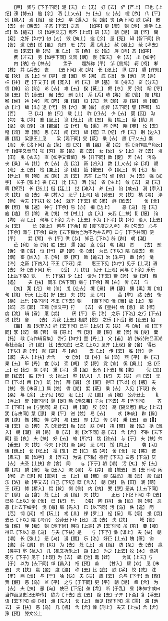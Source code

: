 <!-- { "loadSidebar": true } -->
　　【巨】　贤与【下予下同】泥【去】　亡【无】　好【去】　俨【严上】　已也【上纪】谤【博去】　逾【余】　洒【上又去】　扫【去】　应【去】　噫【依】　传【平】　别【编入】　焉【烟】　诬【无】　卒【遵入】　优【幽】丧【桑下同】肤【孚】　散【去】　纣【畴去】　子恶【下去】之恶
　　【如字】更【庚】　朝【潮】　焉学【上烟】坠【槌去】　识【如字又志】焉不【上烟】语【去】　朝【潮】　肩【坚】　闚【窥】　之好【如字】仞【刃】　毁【婢上】　逾【余】　量【亮】　知【智下同】阶【皆】　道【去】绥【虽】　尧曰　厯【力】　履【离上】　赦【奢上】　蔽【卑去】
　　赉【来去】量【亮】　重【上】　丧【桑】　说【恱】　屏【丙】恶【如字】
　　费【非去】　劳【如字下同】又焉【烟】　慢【蛮去】　令【去】　出【如字】
　　内【纳】吝【林去】
　　孟子
　　题辞称【平】　邹【侧鸠】　轲【柯】　邾【株】　并【兵去】　丧
　　【去下同】淑【熟】　长【张上】　纵【踪】　隳【许规】　翟【狄】　荡【上】悼【导】　湮【因】　壅【拥】　底【抵】　驰【池】　骋【逞】　枉【往】　迂【于又于】阔【寛入】　听【去】　姬【基】　值【持去】　奋【分去】信【伸】　诒【贻】　论【去】　难【去】　揆【葵上】　叙【序】　厉【例】　蹈【导】　操【去】　抗【康去】　倨【去】　删【山】　系【系】畴【筹】　錧【管】　鎋【辖】　喉【侯】　衿【今】　陈【阵】　爼【阻】　桓【完】　魋【頽】　鬲【隔】　焉【烟】　放【上】　绌【出】逮【代】　戮【六】　泯【敏】　能传【去下同】譬【匹智】　廹【百】
　　已【以】　摭【只】　载【上】　祚【徂去】　少【去】　婴【因】　沟【勾】　屯【埻】　蹇【坚上】　诡【归上】　纮【宏】　勦【焦上】　瘵【债】肩【坚】　弛【豕】　担【都滥】　岱【代】　劬【渠】　瘁【悴】　睠【眷】　论【去】　稽【鸡】　漂【飘】　思【去】　闳【宏】　緼【蕴】已【纪】　传【去】　别【边入】　寤【悟】　梁惠王上见
　　梁【现下同】叟【薮】　乗【去】　餍【平又去】麋【眉】　乐【洛下同】亟【急】　囿【又】　麀【幽】　濯【浊】　鹤【诗作翯户角反】　于【如字又音乌】牣【刃】　害【曷】　丧【去】　女【汝】　少【上】　好【去】　填【田】　曳【衣去】　直【如字又音值】　胜【升下同】数【促】　罟【古】　洿乌　丧【桑】　畆【牡】　衣【去】　彘【治】　畜【凶入】　数【上又去】庠【详】　颁【班】　王【去】　检【兼上】　涂【徒】　饿【俄去】　莩【飘上】　刺【七】　梃【廷上】　庖【匏】　廐【防】　恶【去】　恶在【上乌】俑【勇】　为【去】　强【如字】　长子【张上】丧【去】　比【去】　洒【洗】　省【生上】　敛【去】　易【去】　耨【奴豆】　长【张上】梃【廷上】　挞【滩入】　养【去】　陷【咸去】　溺【寕入】　夫【扶】　语【去】　卒【村入】　恶乎【上乌】嗜【诗去】　夫【扶】　槁【考】　浡【勃】　今夫【下扶】牧【木】　就下【下去】龁【核】　衅【欣去】
　　舍【舍】　觳【斛】　觫【速】　钟与【下余】易【亦】　褊【边上】
　　恶【乌】　逺【去】　庖【匏】　厨【除】　说【悦】　忖【村上】　度【入】　夫我【上扶】复【服】　钧【均】　羽【上】　何与【下余】为不【上去】不为【下平】挟【叶】　语人【上去】为【去】
　　长【张上】　何与【下余】度【渡下度之入声】　构【勾去】　心与【下余】闻与【下余】曰为【去下抑为岂为不为并去声】口与【下予并同】便【平】
　　嬖【臂】　令【平】供【恭】　知己【下以】辟【辟】　朝【潮】
　　莅【利】　殆【待】胜【去】　彊【强】　盍【合】　朝【潮】　贾
　　【古】　愬【诉】　惽【昏】　恒【行】　辟【僻】　侈【齿】　为已【下以】陷【咸去】　焉【烟】　畜【凶入】　乐【洛】　驱【区】　赡【蟾去】治【朱平】　盍【合】　彘【滞】　之畜【下凶入】不王【下旺】梁
　　惠王下见【如字】见于【上现】语【去】　好【去下同】乐
　　【岳】　几【机】　见于【上现】闻与【下余】乐乐【上岳下洛】孰
　　乐【下洛】少【上】　请为【下去】籥【药】　蹙【足】　頞【遏】
　　夫【扶】　同乐【洛下同】病与【下余】囿【右】　传【去】　刍
　　【初】　荛【尧】　雉【值】　兎【徒去】　境【景】　阱【静】　獯【熏】鬻【育】　句【钩】　乐天【上洛】好【去】　夫【扶】　恶【乌】
　　莒【举】　祜【去】　衡【横】　此乐【洛下同】不王【下去】朝
　　【潮下同】儛【舞】放【上】　琅【郎】　邪【耶】　王观【惯又平】狩
　　【去】　省【星井】给【急】　谚【喭】　度【渡】　睊【眷】　慝【忒】
　　厌【平】　乐【洛】　之乐【下洛】之行【下去】说【悦】　舍
　　【去】　为我【上去】相説【悦】　之乐【下岳】徴【止去】招
　　【韶】　畜【朱充入】好【去下同】已乎【上以】夫【扶】　与【余】　岐【其下同】孥【奴】　鳏【官】　哿【哥上】　茕【琼】　裹【果】　糇【侯】粮【良】　槖【托】　戢【诗作辑音集】　啓行【如字】亶【丹上】　父【甫】　朝【按诗陆吕音潮蘓社音韶】　浒【虎】　比【去又庇】已之【上以】见齐【上现】舍【舍】　得已【下以】逾【于】　防【踈】　与【余】
　　去【上】　传【去】　胜【升】　斵【琢】　夫人【上扶】舍舍
　　女【汝】　璞【朴】　镒【溢】　燕【平】　胜【去】　乗【去】　箪【丹】　食【似】　壶【胡】　浆【将】　霓【宜】　傒【奚上】　拯【征上】已【纪】　累【平】　重【平】　彊【强】　出令【下去】旄【耄】
　　倪【宜】　閧【红去】　胜【升】　长【张上】　壑【杭入】　几【纪】　夫【扶】　间【去】　无已【下以】凿【昨】　筑【竹】　薛【屑】　邠【賔】　得已【下以】创【剏】　夫【扶】　强【朱音上】属【烛】　耆【期】　嬖【蔽】　乗【去】　入见【下现】丧【桑】　与【余】　正子见【现】　沮【上】　尼【匿】　焉【烟】　公孙丑上
　　复【浮上】　曽【憎下同】蹵【足】艴【渤又弗】子为【下去】与【予下同】
　　齐王【下旺】由【与犹同】易【去】　朝【潮】　胶【交】　鬲【隔又厯】相之【上去】犹【与由同】慧【惠】　乗【平】　镃【兹】　易【去】
　　吠【朱废】　辟【辟】　防【踈】　憔【樵】　悴【瘁】　易【去】　邮【尤】　传【平】　乗【去】　悬【】　相【去】　贲【奔】　先【朱音去】黝【酉】　肤【孚】　挠【閙】　挫【佐】　挞【滩入】　朝【潮】　褐【曷】　乗【去】　刺【次下同】恶【去】　舍【舍】　不胜【去下同】量【良】　夫【扶】　好【去】　缩【所六】　惴【锥去】　与【于】　夫【扶】帅【垂去】　夫【扶】　今夫【下扶】蹶【厥】　恶【乌】　馁【内上】
　　袭【习】　慊【谦上】　长【张上】　揠【轧】　芒【忙】　槁【考】　舍【舍】　耘【芸】　诐【卑去】　离【如字】　复【浮去】　为说【下税】德行【下去】曰恶【下乌】厌【去】　夫圣【上扶】舍【舍】　同
　　与【下于】朝【潮】　污【蛙】　好【去】　麒【其】　麟【麐】　垤【田入】　潦【老】　萃【瘁】　赡【蟾去】　恶【去下同】闲【闲】　迨【逮】彻【直列】　土　【上】　绸【稠】　缪【益彪】　牖【酉】　般【盘】　乐【洛】　敖【平又去】自己【下纪】孽【言入】　朝【潮】　防【田】　氓【萌】　王【旺】　怵【椿入】　惕【敕】　恻【侧】　内【纳】　要【腰】恶其【上去下同】扩【廓】　函【含】　处【上】　焉【烟】　夫【扶】
　　正已【下纪下同】中【去】　已矣【上以】舍【舍】　已【纪】　乐
　　【洛】　陶【桃】　渔【鱼】　朝【潮】　恶恶【上去下如字】　浼【毎】屑【先入】　已【以下同】污【乌】　佚【逸】　阨【厄】　悯【闵】　袒【坛上】　裼【昔】　裸【罗上】　裎【呈】　焉【烟】　援【袁】　去已【下以】隘【乌介】　公孙丑下环【还】　胜【去】　夫【扶】
　　域【役】　谿【傒】　畔【叛】　朝【潮下同】朝将【上凋】造【去下同】吊【钓】　要【腰】　得已【下以】恶【乌】　与夫【下扶】是
　　与【下予】慊【谦上】　夫【扶】　朝【潮】　长【张上】　恶【乌】　漫【蛮】　乐【洛】　好臣【上去】餽【匮】　镒【逸】　薛【屑】　赆【烬】　为【去】　处【上】　焉【烟】　防【急】　去【去】　羸【类平】壑【杭入】　几【机又析朱上】　距【上】　为之【上去】牧【木】　刍初　死与【下子】见于【上现】为【去】　蚳【池】鼃【蛙】
　　为其【上去】与【于】　以为【去下同】绰【昌入】　裕【预】　盖
　　【甘入】　驩【欢】　见【朱去】　夫【扶】　嬴【盈】　度【渡】　称【去】比【庇】　肤【孚】　恔【效】　沈【审】　燕【烟】　与【于】　哙【快】　夫【扶】　应【去】　杀与【下于】慙【惭】　贾【假】　恶【乌】　监【平】　之与【于下同】更【平】　朝【潮】　盍【合】　为【去】　夫【扶】　恶【乌】　使已【下纪】垄【龙】　断【于乱】　昼【朱如字或曰当作画见史记田单传】　欲为【下去】应【去】　隐【去】子齐【下斋】复【浮去】　语【去下同】缪【穆】　泄【先入】　长【上】　而见【现下同】濡【需】　滞【池去】　夫【扶】　恶【乌】　几【机】　舍【舍】悻【刑上】　夫天【上扶】舍【舍】　豫【预】　滕文公上
